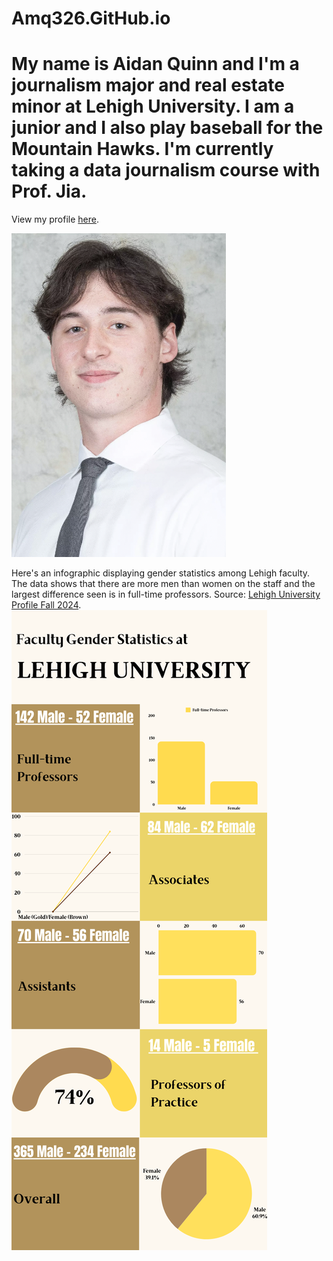 # Amq326.GitHub.io
# My name is Aidan Quinn and I'm a journalism major and real estate minor at Lehigh University. I am a junior and I also play baseball for the Mountain Hawks. I'm currently taking a data journalism course with Prof. Jia. 

View my profile [here](https://amq326.wixsite.com/my-site-1/about).

![Profile image](https://github.com/amq326/Amq326.GitHub.io/blob/main/Screen%20Shot%202024-12-13%20at%204.41.41%20PM.png?raw=true)

Here's an infographic displaying gender statistics among Lehigh faculty. The data shows that there are more men than women on the staff and the largest difference seen is in full-time professors. Source: [Lehigh University Profile Fall 2024](https://data.lehigh.edu/sites/data.lehigh.edu/files/LUprofile_2024.pdf). 
![Infographic](https://github.com/amq326/Amq326.GitHub.io/blob/main/5.png?raw=true) 
